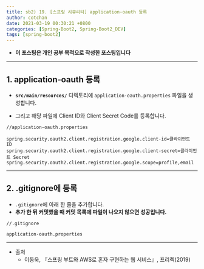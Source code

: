 ```yaml
---
title: sb2) 19. [스프링 시큐리티] application-oauth 등록
author: cotchan 
date: 2021-03-19 00:30:21 +0800 
categories: [Spring-Boot2, Spring-Boot2_DEV]
tags: [spring-boot2] 
---
```


+ **이 포스팅은 개인 공부 목적으로 작성한 포스팅입니다**

---

## 1. application-oauth 등록

+ **`src/main/resources/`** 디렉토리에 `application-oauth.properties` 파일을 생성합니다.

+ 그리고 해당 파일에 Client ID와 Client Secret Code를 등록합니다.

```
//application-oauth.properties

spring.security.oauth2.client.registration.google.client-id=클라이언트 ID
spring.security.oauth2.client.registration.google.client-secret=클라이언트 Secret
spring.security.oauth2.client.registration.google.scope=profile,email
```

---

## 2. .gitignore에 등록

+ `.gitignore`에 아래 한 줄을 추가합니다.
+ **추가 한 뒤 커밋했을 때 커밋 목록에 파일이 나오지 않으면 성공입니다.**

```
//.gitignore

application-oauth.properties
```

---

+ 출처
  + 이동욱, 『스프링 부트와 AWS로 혼자 구현하는 웹 서비스』, 프리렉(2019) 
